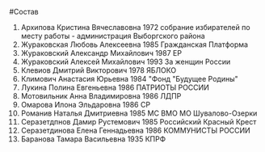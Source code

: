 #Состав
1. Архипова Кристина Вячеславовна 1972 собрание избирателей по месту работы - администрация Выборгского района
2. Жураковская Любовь Алексеевна 1985 Гражданская Платформа
3. Жураковский Александр Михайлович 1987 ЕР
4. Жураковский Алексей Михайлович 1993 За женщин России
5. Клевиов Дмитрий Викторович 1978 ЯБЛОКО
6. Климович Анастасия Юрьевна 1984 \"Фонд \"Будущее Родины\"
7. Лукина Полина Евгеньевна 1986 ПАТРИОТЫ РОССИИ
8. Мотовильник Анна Владимировна 1986 ЛДПР
9. Омарова Илона Эльдаровна 1986 СР
10. Романив Наталья Дмитриевна 1985 МС ВМО МО Шувалово-Озерки
11. Серазетдпнов Дамир Рустемович 1985 Российский Красный Крест
12. Серазетдинова Елена Геннадьевна 1986 КОММУНИСТЫ РОССИИ
13. Баранова Тамара Васильевна 1935 КПРФ
